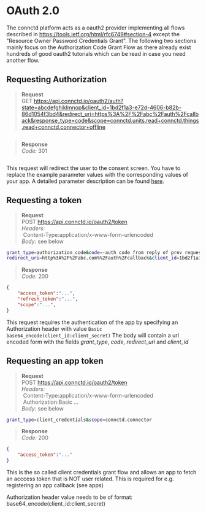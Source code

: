 # OAuth 2.0

The connctd platform acts as a oauth2 provider implementing all flows described in https://tools.ietf.org/html/rfc6749#section-4 except the "Resource Owner Password Credentials Grant". The following two sections mainly focus on the Authorization Code Grant Flow as there already exist hundreds of good oauth2 tutorials which can be read in case you need another flow.

## Requesting Authorization

> **Request**<br>
> GET https://api.connctd.io/oauth2/auth?state=abcdefghiklmnop&client_id=1bd2f1a3-e72d-4606-b82b-86d1054f3bd4&redirect_uri=https%3A%2F%2Fabc%2Fauth%2Fcallback&response_type=code&scope=connctd.units.read+connctd.things.read+connctd.connector+offline

```json
```

> **Response**<br>
> *Code:* 301

```json
```

This request will redirect the user to the consent screen. You have to replace the example parameter values with the corresponding values of your app. A detailed parameter description can be found [here](https://tools.ietf.org/html/rfc6749#section-4.1.1).

## Requesting a token

> **Request**<br>
> POST https://api.connctd.io/oauth2/token<br>
> *Headers:*<br>
> &nbsp;Content-Type:application/x-www-form-urlencoded<br>
> *Body:* see below<br>

```bash
grant_type=authorization_code&code=-auth code from reply of prev request-&
redirect_uri=http%3A%2F%2Fabc.com%%2Fauth%2Fcallback&client_id=1bd2f1a3-e72d-4606-b82b-86d1054f3bd4
```

> **Response**<br>
> *Code:* 200

```json
{
    "access_token":"...",
    "refresh_token":"...",
    "scope":"...",
}
```

This request requires the authentication of the app by specifying an Authorization header with value `Basic base64_encode(client_id:client_secret)`
The body will contain a url encoded form with the fields *grant_type*, *code*, *redirect_uri* and *client_id*  

## Requesting an app token

> **Request**<br>
> POST https://api.connctd.io/oauth2/token<br>
> *Headers:*<br>
> &nbsp;Content-Type:application/x-www-form-urlencoded<br>
> &nbsp;Authorization:Basic ...<br>
> *Body:* see below

```bash
grant_type=client_credentials&scope=connctd.connector
```

> **Response**<br>
> *Code:* 200

```json
{
    "access_token":"..."
}
```

This is the so called client credentials grant flow and allows an app to fetch an acccess token that is NOT user related. This is required for e.g. registering an app callback (see apps)

Authorization header value needs to be of format: base64_encode(client_id:client_secret)
